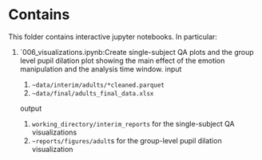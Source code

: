 # Contains

This folder contains interactive jupyter notebooks. In particular:

1. `006_visualizations.ipynb:Create single-subject QA plots and the group level pupil dilation plot showing the main effect of the emotion manipulation and the analysis time window.
   input

   1. `~data/interim/adults/*cleaned.parquet`
   2. `~data/final/adults_final_data.xlsx`

   output

   1. `working_directory/interim_reports` for the single-subject QA visualizations
   2. `~reports/figures/adult`s for the group-level pupil dilation visualization
